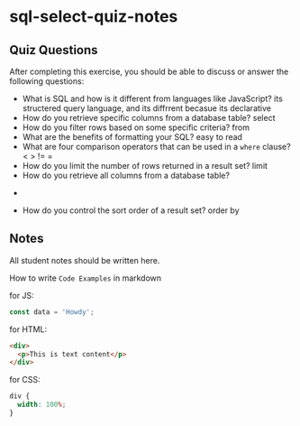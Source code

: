 # sql-select-quiz-notes

## Quiz Questions

After completing this exercise, you should be able to discuss or answer the following questions:

- What is SQL and how is it different from languages like JavaScript?
  its structered query language, and its diffrrent becasue its declarative
- How do you retrieve specific columns from a database table?
  select
- How do you filter rows based on some specific criteria?
  from
- What are the benefits of formatting your SQL?
  easy to read
- What are four comparison operators that can be used in a `where` clause?
  < > != =
- How do you limit the number of rows returned in a result set?
  limit
- How do you retrieve all columns from a database table?

*

- How do you control the sort order of a result set?
  order by

## Notes

All student notes should be written here.

How to write `Code Examples` in markdown

for JS:

```javascript
const data = 'Howdy';
```

for HTML:

```html
<div>
  <p>This is text content</p>
</div>
```

for CSS:

```css
div {
  width: 100%;
}
```
